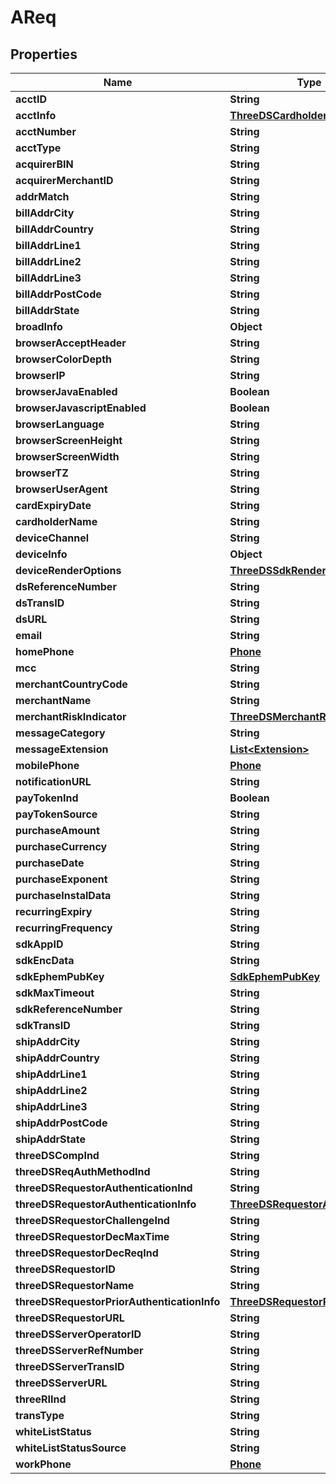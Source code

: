 
# AReq

## Properties
Name | Type | Description | Notes
------------ | ------------- | ------------- | -------------
**acctID** | **String** |  |  [optional]
**acctInfo** | [**ThreeDSCardholderAccountInfo**](ThreeDSCardholderAccountInfo.md) |  |  [optional]
**acctNumber** | **String** |  |  [optional]
**acctType** | **String** |  |  [optional]
**acquirerBIN** | **String** |  |  [optional]
**acquirerMerchantID** | **String** |  |  [optional]
**addrMatch** | **String** |  |  [optional]
**billAddrCity** | **String** |  |  [optional]
**billAddrCountry** | **String** |  |  [optional]
**billAddrLine1** | **String** |  |  [optional]
**billAddrLine2** | **String** |  |  [optional]
**billAddrLine3** | **String** |  |  [optional]
**billAddrPostCode** | **String** |  |  [optional]
**billAddrState** | **String** |  |  [optional]
**broadInfo** | **Object** |  |  [optional]
**browserAcceptHeader** | **String** |  |  [optional]
**browserColorDepth** | **String** |  |  [optional]
**browserIP** | **String** |  |  [optional]
**browserJavaEnabled** | **Boolean** |  |  [optional]
**browserJavascriptEnabled** | **Boolean** |  |  [optional]
**browserLanguage** | **String** |  |  [optional]
**browserScreenHeight** | **String** |  |  [optional]
**browserScreenWidth** | **String** |  |  [optional]
**browserTZ** | **String** |  |  [optional]
**browserUserAgent** | **String** |  |  [optional]
**cardExpiryDate** | **String** |  |  [optional]
**cardholderName** | **String** |  |  [optional]
**deviceChannel** | **String** |  |  [optional]
**deviceInfo** | **Object** |  |  [optional]
**deviceRenderOptions** | [**ThreeDSSdkRenderingOptions**](ThreeDSSdkRenderingOptions.md) |  |  [optional]
**dsReferenceNumber** | **String** |  |  [optional]
**dsTransID** | **String** |  |  [optional]
**dsURL** | **String** |  |  [optional]
**email** | **String** |  |  [optional]
**homePhone** | [**Phone**](Phone.md) |  |  [optional]
**mcc** | **String** |  |  [optional]
**merchantCountryCode** | **String** |  |  [optional]
**merchantName** | **String** |  |  [optional]
**merchantRiskIndicator** | [**ThreeDSMerchantRiskIndicator**](ThreeDSMerchantRiskIndicator.md) |  |  [optional]
**messageCategory** | **String** |  |  [optional]
**messageExtension** | [**List&lt;Extension&gt;**](Extension.md) |  |  [optional]
**mobilePhone** | [**Phone**](Phone.md) |  |  [optional]
**notificationURL** | **String** |  |  [optional]
**payTokenInd** | **Boolean** |  |  [optional]
**payTokenSource** | **String** |  |  [optional]
**purchaseAmount** | **String** |  |  [optional]
**purchaseCurrency** | **String** |  |  [optional]
**purchaseDate** | **String** |  |  [optional]
**purchaseExponent** | **String** |  |  [optional]
**purchaseInstalData** | **String** |  |  [optional]
**recurringExpiry** | **String** |  |  [optional]
**recurringFrequency** | **String** |  |  [optional]
**sdkAppID** | **String** |  |  [optional]
**sdkEncData** | **String** |  |  [optional]
**sdkEphemPubKey** | [**SdkEphemPubKey**](SdkEphemPubKey.md) |  |  [optional]
**sdkMaxTimeout** | **String** |  |  [optional]
**sdkReferenceNumber** | **String** |  |  [optional]
**sdkTransID** | **String** |  |  [optional]
**shipAddrCity** | **String** |  |  [optional]
**shipAddrCountry** | **String** |  |  [optional]
**shipAddrLine1** | **String** |  |  [optional]
**shipAddrLine2** | **String** |  |  [optional]
**shipAddrLine3** | **String** |  |  [optional]
**shipAddrPostCode** | **String** |  |  [optional]
**shipAddrState** | **String** |  |  [optional]
**threeDSCompInd** | **String** |  |  [optional]
**threeDSReqAuthMethodInd** | **String** |  |  [optional]
**threeDSRequestorAuthenticationInd** | **String** |  |  [optional]
**threeDSRequestorAuthenticationInfo** | [**ThreeDSRequestorAuthInfo**](ThreeDSRequestorAuthInfo.md) |  |  [optional]
**threeDSRequestorChallengeInd** | **String** |  |  [optional]
**threeDSRequestorDecMaxTime** | **String** |  |  [optional]
**threeDSRequestorDecReqInd** | **String** |  |  [optional]
**threeDSRequestorID** | **String** |  |  [optional]
**threeDSRequestorName** | **String** |  |  [optional]
**threeDSRequestorPriorAuthenticationInfo** | [**ThreeDSRequestorPriorAuthInfo**](ThreeDSRequestorPriorAuthInfo.md) |  |  [optional]
**threeDSRequestorURL** | **String** |  |  [optional]
**threeDSServerOperatorID** | **String** |  |  [optional]
**threeDSServerRefNumber** | **String** |  |  [optional]
**threeDSServerTransID** | **String** |  |  [optional]
**threeDSServerURL** | **String** |  |  [optional]
**threeRIInd** | **String** |  |  [optional]
**transType** | **String** |  |  [optional]
**whiteListStatus** | **String** |  |  [optional]
**whiteListStatusSource** | **String** |  |  [optional]
**workPhone** | [**Phone**](Phone.md) |  |  [optional]



